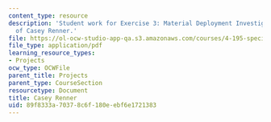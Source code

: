```yaml
---
content_type: resource
description: 'Student work for Exercise 3: Material Deployment Investigation courtesy
  of Casey Renner.'
file: https://ol-ocw-studio-app-qa.s3.amazonaws.com/courses/4-195-special-problems-in-architectural-design-spring-2005/89f8333a70378c6f180eebf6e1721383_3rener.pdf
file_type: application/pdf
learning_resource_types:
- Projects
ocw_type: OCWFile
parent_title: Projects
parent_type: CourseSection
resourcetype: Document
title: Casey Renner
uid: 89f8333a-7037-8c6f-180e-ebf6e1721383
---
```


